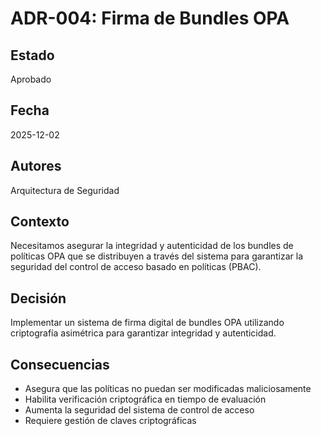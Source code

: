 # ADR-004: Firma de Bundles OPA

## Estado
Aprobado

## Fecha
2025-12-02

## Autores
Arquitectura de Seguridad

## Contexto
Necesitamos asegurar la integridad y autenticidad de los bundles de políticas OPA que se distribuyen a través del sistema para garantizar la seguridad del control de acceso basado en políticas (PBAC).

## Decisión
Implementar un sistema de firma digital de bundles OPA utilizando criptografía asimétrica para garantizar integridad y autenticidad.

## Consecuencias
- Asegura que las políticas no puedan ser modificadas maliciosamente
- Habilita verificación criptográfica en tiempo de evaluación
- Aumenta la seguridad del sistema de control de acceso
- Requiere gestión de claves criptográficas